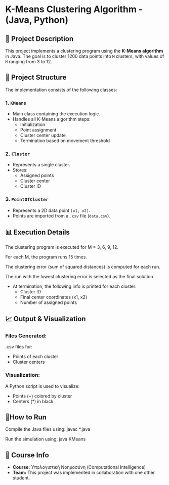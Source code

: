 # K-Means Clustering Algorithm - (Java, Python)

## 📌 Project Description

This project implements a clustering program using the **K-Means algorithm** in Java. The goal is to cluster 1200 data points into `M` clusters, with values of `M` ranging from 3 to 12.

## 📁 Project Structure

The implementation consists of the following classes:

### 1. `KMeans`
- Main class containing the execution logic.
- Handles all K-Means algorithm steps:
  - Initialization
  - Point assignment
  - Cluster center update
  - Termination based on movement threshold

### 2. `Cluster`
- Represents a single cluster.
- Stores:
  - Assigned points
  - Cluster center
  - Cluster ID

### 3. `PointOfCluster`
- Represents a 2D data point `[x1, x2]`.
- Points are imported from a `.csv` file (`data.csv`).

## 📊 Execution Details
The clustering program is executed for M = 3, 6, 9, 12.

For each M, the program runs 15 times.

The clustering error (sum of squared distances) is computed for each run.

The run with the lowest clustering error is selected as the final solution.

- At termination, the following info is printed for each cluster:
  - Cluster ID
  - Final center coordinates (x1, x2)
  - Number of assigned points

## 📈 Output & Visualization
### Files Generated:
.csv files for:
- Points of each cluster
- Cluster centers

### Visualization:
A Python script is used to visualize:
- Points (+) colored by cluster
- Centers (*) in black

## 🚀How to Run
Compile the Java files using: javac *.java

Run the simulation using: java KMeans

## 📘 Course Info
- **Course:** Υπολογιστική Νοημοσύνη (Computational Intelligence)
- **Team:** This project was implemented in collaboration with one other student.
